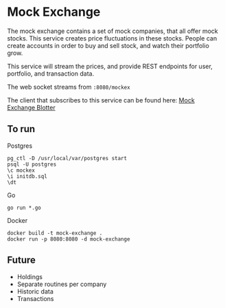 # Mock Exchange

The mock exchange contains a set of mock companies, that all offer mock stocks. This service creates price fluctuations in these stocks. People can create accounts in order to buy and sell stock, and watch their portfolio grow. 

This service will stream the prices, and provide REST endpoints for user, portfolio, and transaction data.

The web socket streams from `:8080/mockex`

The client that subscribes to this service can be found here: [Mock Exchange Blotter](https://git.csnzoo.com/mduguay/mockex-blotter)

## To run

Postgres
```
pg_ctl -D /usr/local/var/postgres start
psql -U postgres
\c mockex
\i initdb.sql
\dt
```

Go
```
go run *.go
```

Docker
```
docker build -t mock-exchange .
docker run -p 8080:8080 -d mock-exchange
```

## Future

- Holdings
- Separate routines per company
- Historic data
- Transactions
